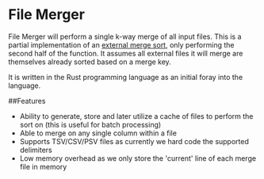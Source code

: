 # File Merger

File Merger will perform a single k-way merge of all input files. This is a partial implementation of an [external merge sort](https://en.wikipedia.org/wiki/External_sorting#External_merge_sort), only performing the second half of the function. It assumes all external files it will merge are themselves already sorted based on a merge key.

It is written in the Rust programming language as an initial foray into the language.

##Features
* Ability to generate, store and later utilize a cache of files to perform the sort on (this is useful for batch processing)
* Able to merge on any single column within a file
* Supports TSV/CSV/PSV files as currently we hard code the supported delimiters
* Low memory overhead as we only store the 'current' line of each merge file in memory
